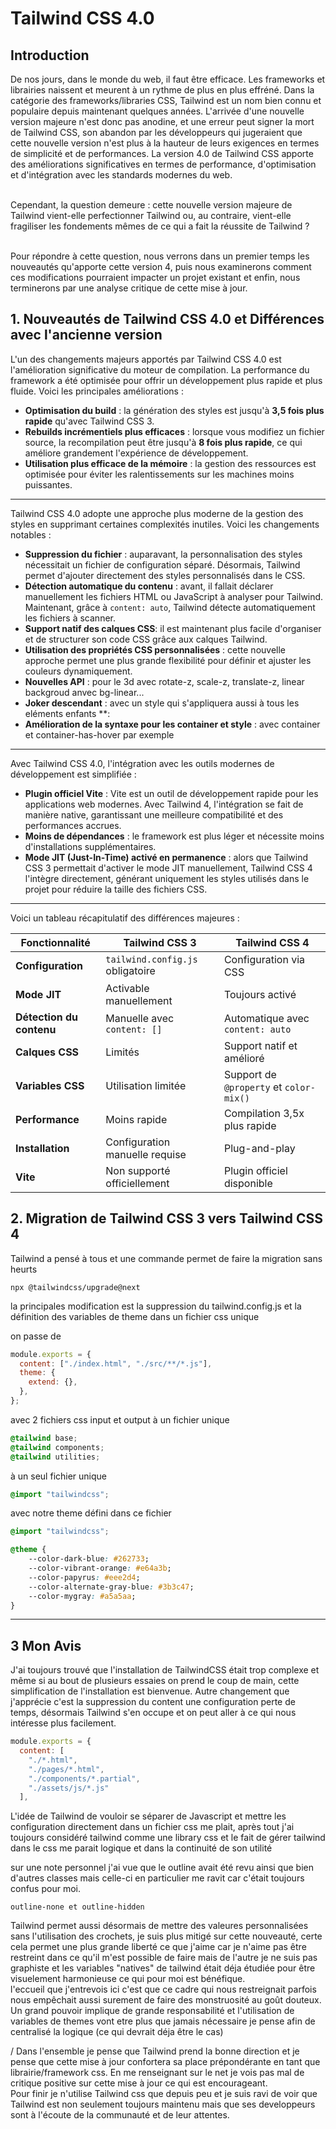 # Tailwind CSS 4.0

## Introduction

De nos jours, dans le monde du web, il faut être efficace. Les frameworks et librairies naissent et meurent à un rythme de plus en plus effréné. Dans la catégorie des frameworks/libraries CSS, Tailwind est un nom bien connu et populaire depuis maintenant quelques années. L'arrivée d'une nouvelle version majeure n'est donc pas anodine, et une erreur peut signer la mort de Tailwind CSS, son abandon par les développeurs qui jugeraient que cette nouvelle version n'est plus à la hauteur de leurs exigences en termes de simplicité et de performances. La version 4.0 de Tailwind CSS apporte des améliorations significatives en termes de performance, d'optimisation et d'intégration avec les standards modernes du web.

\
Cependant, la question demeure : cette nouvelle version majeure de Tailwind vient-elle perfectionner Tailwind ou, au contraire, vient-elle fragiliser les fondements mêmes de ce qui a fait la réussite de Tailwind ?

\
Pour répondre à cette question, nous verrons dans un premier temps les nouveautés qu'apporte cette version 4, puis nous examinerons comment ces modifications pourraient impacter un projet existant et enfin, nous terminerons par une analyse critique de cette mise à jour.

## 1. Nouveautés de Tailwind CSS 4.0 et Différences avec l'ancienne version

L'un des changements majeurs apportés par Tailwind CSS 4.0 est l'amélioration significative du moteur de compilation. La performance du framework a été optimisée pour offrir un développement plus rapide et plus fluide. Voici les principales améliorations :

- **Optimisation du build** : la génération des styles est jusqu'à **3,5 fois plus rapide** qu'avec Tailwind CSS 3.
- **Rebuilds incrémentiels plus efficaces** : lorsque vous modifiez un fichier source, la recompilation peut être jusqu'à **8 fois plus rapide**, ce qui améliore grandement l'expérience de développement.
- **Utilisation plus efficace de la mémoire** : la gestion des ressources est optimisée pour éviter les ralentissements sur les machines moins puissantes.

---

Tailwind CSS 4.0 adopte une approche plus moderne de la gestion des styles en supprimant certaines complexités inutiles. Voici les changements notables :

- **Suppression du fichier** : auparavant, la personnalisation des styles nécessitait un fichier de configuration séparé. Désormais, Tailwind permet d'ajouter directement des styles personnalisés dans le CSS.
- **Détection automatique du contenu** : avant, il fallait déclarer manuellement les fichiers HTML ou JavaScript à analyser pour Tailwind. Maintenant, grâce à `content: auto`, Tailwind détecte automatiquement les fichiers à scanner.
- **Support natif des calques CSS**: il est maintenant plus facile d'organiser et de structurer son code CSS grâce aux calques Tailwind.
- **Utilisation des propriétés CSS personnalisées** : cette nouvelle approche permet une plus grande flexibilité pour définir et ajuster les couleurs dynamiquement.
- **Nouvelles API** : pour le 3d avec rotate-z, scale-z, translate-z, linear backgroud anvec bg-linear...
- **Joker descendant** : avec un style qui s'appliquera aussi à tous les eléments enfants **:
- **Amélioration de la syntaxe pour les container et style** : avec container et container-has-hover par exemple

---

Avec Tailwind CSS 4.0, l'intégration avec les outils modernes de développement est simplifiée :

- **Plugin officiel Vite** : Vite est un outil de développement rapide pour les applications web modernes. Avec Tailwind 4, l'intégration se fait de manière native, garantissant une meilleure compatibilité et des performances accrues.
- **Moins de dépendances** : le framework est plus léger et nécessite moins d'installations supplémentaires.
- **Mode JIT (Just-In-Time) activé en permanence** : alors que Tailwind CSS 3 permettait d'activer le mode JIT manuellement, Tailwind CSS 4 l'intègre directement, générant uniquement les styles utilisés dans le projet pour réduire la taille des fichiers CSS.

---

Voici un tableau récapitulatif des différences majeures :

| Fonctionnalité           | Tailwind CSS 3                   | Tailwind CSS 4                          |
| ------------------------ | -------------------------------- | --------------------------------------- |
| **Configuration**        | `tailwind.config.js` obligatoire | Configuration via CSS                   |
| **Mode JIT**             | Activable manuellement           | Toujours activé                         |
| **Détection du contenu** | Manuelle avec `content: []`      | Automatique avec `content: auto`        |
| **Calques CSS**          | Limités                          | Support natif et amélioré               |
| **Variables CSS**        | Utilisation limitée              | Support de `@property` et `color-mix()` |
| **Performance**          | Moins rapide                     | Compilation 3,5x plus rapide            |
| **Installation**         | Configuration manuelle requise   | Plug-and-play                           |
| **Vite**                 | Non supporté officiellement      | Plugin officiel disponible              |


## 2. Migration de Tailwind CSS 3 vers Tailwind CSS 4

Tailwind a pensé à tous et une commande permet de faire la migration sans heurts 
```
npx @tailwindcss/upgrade@next
```

la principales modification est la suppression du tailwind.config.js et la définition des variables de theme dans un fichier css unique

on passe de 

```js
module.exports = {
  content: ["./index.html", "./src/**/*.js"],
  theme: {
    extend: {},
  },
};
```

avec 2 fichiers css input et output à un fichier unique 

```css
@tailwind base;
@tailwind components;
@tailwind utilities;
```

à un seul fichier unique 

```css
@import "tailwindcss";
```

avec notre theme défini dans ce fichier 

```css
@import "tailwindcss";

@theme {
    --color-dark-blue: #262733;
    --color-vibrant-orange: #e64a3b;
    --color-papyrus: #eee2d4;
    --color-alternate-gray-blue: #3b3c47;
    --color-mygray: #a5a5aa;
}
```

---


## 3 Mon Avis

J'ai toujours trouvé que l'installation de TailwindCSS était trop complexe et même si au bout de plusieurs essaies on prend le coup de main, cette simplification de l'installation est bienvenue. Autre changement que j'apprécie c'est la suppression du content une configuration perte de temps, désormais Tailwind s'en occupe et on peut aller à ce qui nous intéresse plus facilement.

```js
module.exports = {
  content: [
    "./*.html",
    "./pages/*.html",
    "./components/*.partial",
    "./assets/js/*.js"
  ],   
```

L'idée de Tailwind de vouloir se séparer de Javascript et mettre les configuration directement dans un fichier css me plait, après tout j'ai toujours considéré tailwind comme une library css et le fait de gérer tailwind dans le css me parait logique et dans la continuité de son utilité

sur une note personnel j'ai vue que le outline avait été revu ainsi que bien d'autres classes mais celle-ci en particulier me ravit car c'était toujours confus pour moi.


```
outline-none et outline-hidden
```


Tailwind permet aussi désormais de mettre des valeures personnalisées sans l'utilisation des crochets, je suis plus mitigé sur cette nouveauté, certe cela permet une plus grande liberté ce que j'aime car je n'aime pas être restreint dans ce qu'il m'est possible de faire mais de l'autre je ne suis pas graphiste et les variables "natives" de tailwind était déja étudiée pour être visuelement harmonieuse ce qui pour moi est bénéfique.   
l'eccueil que j'entrevois ici c'est que ce cadre qui nous restreignait parfois nous empêchait aussi surement de faire des monstruosité au goût douteux.
Un grand pouvoir implique de grande responsabilité et l'utilisation de variables de themes vont etre plus que jamais nécessaire je pense afin de centralisé la logique (ce qui devrait déja être le cas)   

/
Dans l'ensemble je pense que Tailwind prend la bonne direction et je pense que cette mise à jour confortera sa place prépondérante en tant que librairie/framework css. En me renseignant sur le net je vois pas mal de critique positive sur cette mise à jour ce qui est encourageant.     
Pour finir je n'utilise Tailwind css que depuis peu et je suis ravi de voir que Tailwind est non seulement toujours maintenu mais que ses developpeurs sont à l'écoute de la communauté et de leur attentes.


